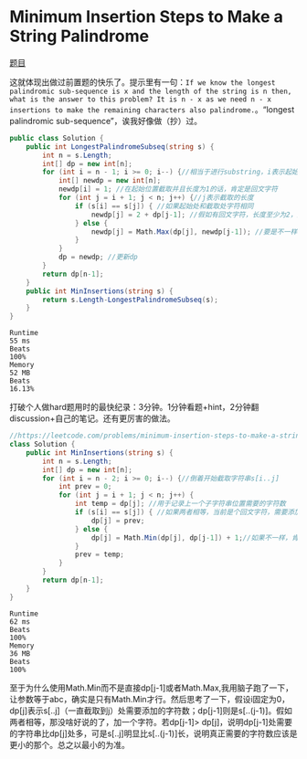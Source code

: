 # Minimum Insertion Steps to Make a String Palindrome

[题目](https://leetcode.com/problems/minimum-insertion-steps-to-make-a-string-palindrome/description/)

这就体现出做过前置题的快乐了。提示里有一句：`If we know the longest palindromic sub-sequence is x and the length of the string is n then, what is the answer to this problem? It is n - x as we need n - x insertions to make the remaining characters also palindrome.`。“longest palindromic sub-sequence”，诶我好像做（抄）过。

```c#
public class Solution {
    public int LongestPalindromeSubseq(string s) {
        int n = s.Length;
        int[] dp = new int[n];
        for (int i = n - 1; i >= 0; i--) {//相当于进行substring，i表示起始位置
            int[] newdp = new int[n];
            newdp[i] = 1; //在起始位置截取并且长度为1的话，肯定是回文字符
            for (int j = i + 1; j < n; j++) {//j表示截取的长度
                if (s[i] == s[j]) { //如果起始处和截取处字符相同
                    newdp[j] = 2 + dp[j-1]; //假如有回文字符，长度至少为2，还要加上直到上个字符处的回文字符数量
                } else {
                    newdp[j] = Math.Max(dp[j], newdp[j-1]); //要是不一样，当前字符处回文字符数量和上一个字符处回文字符数量取最大
                }
            }
            dp = newdp; //更新dp
        }
        return dp[n-1];
    }
    public int MinInsertions(string s) {
        return s.Length-LongestPalindromeSubseq(s);
    }
}
```

```
Runtime
55 ms
Beats
100%
Memory
52 MB
Beats
16.13%
```

打破个人做hard题用时的最快纪录：3分钟。1分钟看题+hint，2分钟翻discussion+自己的笔记。还有更厉害的做法。

```c#
//https://leetcode.com/problems/minimum-insertion-steps-to-make-a-string-palindrome/solutions/3442303/python-java-c-simple-solution-easy-to-understand/
class Solution {
    public int MinInsertions(string s) {
        int n = s.Length;
        int[] dp = new int[n];
        for (int i = n - 2; i >= 0; i--) {//倒着开始截取字符串s[i..j]
            int prev = 0;
            for (int j = i + 1; j < n; j++) {
                int temp = dp[j]; //用于记录上一个子字符串位置需要的字符数
                if (s[i] == s[j]) { //如果两者相等，当前是个回文字符，需要添加的字符数等于上次的
                    dp[j] = prev;
                } else {
                    dp[j] = Math.Min(dp[j], dp[j-1]) + 1;//如果不一样，肯定要加至少一个字符
                }
                prev = temp;
            }
        }
        return dp[n-1];
    }
}
```

```
Runtime
62 ms
Beats
100%
Memory
36 MB
Beats
100%
```

至于为什么使用Math.Min而不是直接dp[j-1]或者Math.Max,我用脑子跑了一下，让参数等于abc，确实是只有Math.Min才行。然后思考了一下，假设i固定为0，dp[j]表示s[..j]（一直截取到j）处需要添加的字符数；dp[j-1]则是s[..(j-1)]。假如两者相等，那没啥好说的了，加一个字符。若dp[j-1]> dp[j]，说明dp[j-1]处需要的字符串比dp[j]处多，可是s[..j]明显比s[..(j-1)]长，说明真正需要的字符数应该是更小的那个。总之以最小的为准。